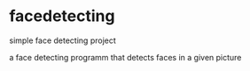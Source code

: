 # facedetecting
simple face detecting project <br/>

a face detecting programm that detects faces in a given picture
